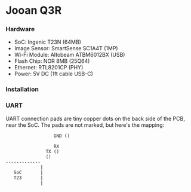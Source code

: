 Jooan Q3R
=========

### Hardware

- SoC: Ingenic T23N (64MB)
- Image Sensor: SmartSense SC1A4T (1MP)
- Wi-Fi Module: Altobeam ATBM6012BX (USB)
- Flash Chip: NOR 8MB (25Q64)
- Ethernet: RTL8201CP (PHY)
- Power: 5V DC (1ft cable USB-C)

### Installation


### UART

UART connection pads are tiny copper dots on the back side of the PCB, near the
SoC. The pads are not marked, but here's the mapping:

```
                  GND ()

                  RX
               TX ()
               ()
-------------
             |
   SoC       |
   T23       |
             |
```
